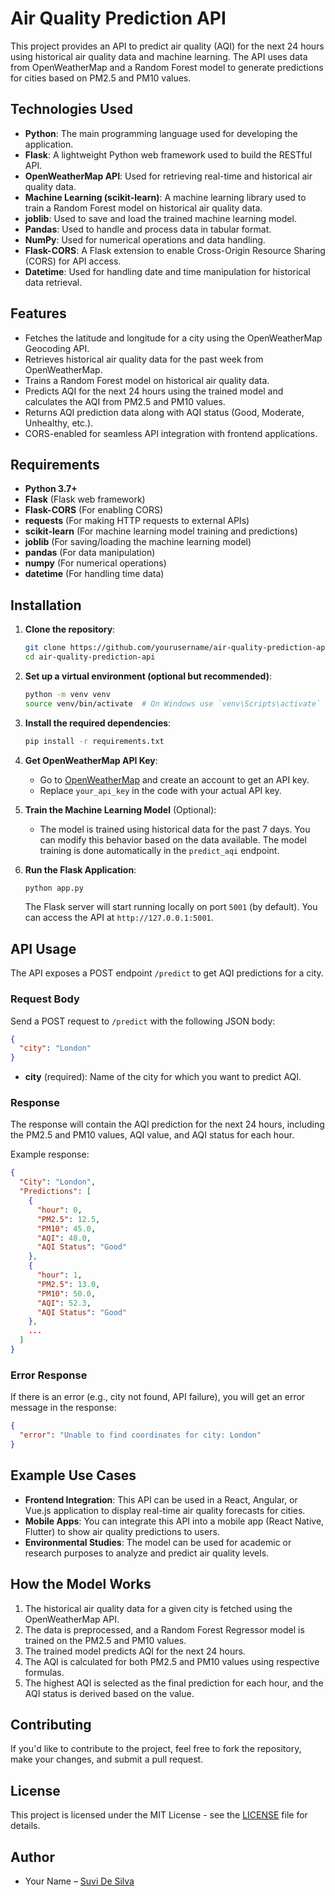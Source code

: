 # Air Quality Prediction API

This project provides an API to predict air quality (AQI) for the next 24 hours using historical air quality data and machine learning. The API uses data from OpenWeatherMap and a Random Forest model to generate predictions for cities based on PM2.5 and PM10 values.

## Technologies Used

- **Python**: The main programming language used for developing the application.
- **Flask**: A lightweight Python web framework used to build the RESTful API.
- **OpenWeatherMap API**: Used for retrieving real-time and historical air quality data.
- **Machine Learning (scikit-learn)**: A machine learning library used to train a Random Forest model on historical air quality data.
- **joblib**: Used to save and load the trained machine learning model.
- **Pandas**: Used to handle and process data in tabular format.
- **NumPy**: Used for numerical operations and data handling.
- **Flask-CORS**: A Flask extension to enable Cross-Origin Resource Sharing (CORS) for API access.
- **Datetime**: Used for handling date and time manipulation for historical data retrieval.

## Features

- Fetches the latitude and longitude for a city using the OpenWeatherMap Geocoding API.
- Retrieves historical air quality data for the past week from OpenWeatherMap.
- Trains a Random Forest model on historical air quality data.
- Predicts AQI for the next 24 hours using the trained model and calculates the AQI from PM2.5 and PM10 values.
- Returns AQI prediction data along with AQI status (Good, Moderate, Unhealthy, etc.).
- CORS-enabled for seamless API integration with frontend applications.

## Requirements

- **Python 3.7+**
- **Flask** (Flask web framework)
- **Flask-CORS** (For enabling CORS)
- **requests** (For making HTTP requests to external APIs)
- **scikit-learn** (For machine learning model training and predictions)
- **joblib** (For saving/loading the machine learning model)
- **pandas** (For data manipulation)
- **numpy** (For numerical operations)
- **datetime** (For handling time data)

## Installation

1. **Clone the repository**:

   ```bash
   git clone https://github.com/yourusername/air-quality-prediction-api.git
   cd air-quality-prediction-api
   ```

2. **Set up a virtual environment (optional but recommended)**:

   ```bash
   python -m venv venv
   source venv/bin/activate  # On Windows use `venv\Scripts\activate`
   ```

3. **Install the required dependencies**:

   ```bash
   pip install -r requirements.txt
   ```

4. **Get OpenWeatherMap API Key**:

   - Go to [OpenWeatherMap](https://openweathermap.org/) and create an account to get an API key.
   - Replace `your_api_key` in the code with your actual API key.

5. **Train the Machine Learning Model** (Optional):

   - The model is trained using historical data for the past 7 days. You can modify this behavior based on the data available. The model training is done automatically in the `predict_aqi` endpoint.

6. **Run the Flask Application**:

   ```bash
   python app.py
   ```

   The Flask server will start running locally on port `5001` (by default). You can access the API at `http://127.0.0.1:5001`.

## API Usage

The API exposes a POST endpoint `/predict` to get AQI predictions for a city.

### Request Body

Send a POST request to `/predict` with the following JSON body:

```json
{
  "city": "London"
}
```

- **city** (required): Name of the city for which you want to predict AQI.

### Response

The response will contain the AQI prediction for the next 24 hours, including the PM2.5 and PM10 values, AQI value, and AQI status for each hour.

Example response:

```json
{
  "City": "London",
  "Predictions": [
    {
      "hour": 0,
      "PM2.5": 12.5,
      "PM10": 45.0,
      "AQI": 48.0,
      "AQI Status": "Good"
    },
    {
      "hour": 1,
      "PM2.5": 13.0,
      "PM10": 50.0,
      "AQI": 52.3,
      "AQI Status": "Good"
    },
    ...
  ]
}
```

### Error Response

If there is an error (e.g., city not found, API failure), you will get an error message in the response:

```json
{
  "error": "Unable to find coordinates for city: London"
}
```

## Example Use Cases

- **Frontend Integration**: This API can be used in a React, Angular, or Vue.js application to display real-time air quality forecasts for cities.
- **Mobile Apps**: You can integrate this API into a mobile app (React Native, Flutter) to show air quality predictions to users.
- **Environmental Studies**: The model can be used for academic or research purposes to analyze and predict air quality levels.

## How the Model Works

1. The historical air quality data for a given city is fetched using the OpenWeatherMap API.
2. The data is preprocessed, and a Random Forest Regressor model is trained on the PM2.5 and PM10 values.
3. The trained model predicts AQI for the next 24 hours.
4. The AQI is calculated for both PM2.5 and PM10 values using respective formulas.
5. The highest AQI is selected as the final prediction for each hour, and the AQI status is derived based on the value.

## Contributing

If you'd like to contribute to the project, feel free to fork the repository, make your changes, and submit a pull request.

## License

This project is licensed under the MIT License - see the [LICENSE](LICENSE) file for details.

## Author

- Your Name – [Suvi De Silva](https://github.com/SuviDeSilva94)

